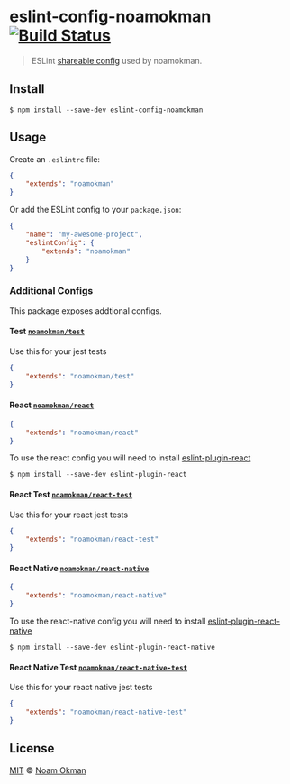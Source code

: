 # eslint-config-noamokman [![Build Status](https://travis-ci.org/noamokman/eslint-config-noamokman.svg)](https://travis-ci.org/noamokman/eslint-config-noamokman)

> ESLint [shareable config](http://eslint.org/docs/developer-guide/shareable-configs.html) used by noamokman.


## Install

```
$ npm install --save-dev eslint-config-noamokman
```

## Usage

Create an `.eslintrc` file:

```json
{
	"extends": "noamokman"
}
```

Or add the ESLint config to your `package.json`:

```json
{
	"name": "my-awesome-project",
	"eslintConfig": {
		"extends": "noamokman"
	}
}
```

### Additional Configs

This package exposes addtional configs.

#### Test [`noamokman/test`](test.json)

Use this for your jest tests

```json
{
	"extends": "noamokman/test"
}
```

#### React [`noamokman/react`](react.json)

```json
{
	"extends": "noamokman/react"
}
```

To use the react config you will need to install [eslint-plugin-react](https://github.com/yannickcr/eslint-plugin-react)

```
$ npm install --save-dev eslint-plugin-react
```

#### React Test [`noamokman/react-test`](react-test.json)

Use this for your react jest tests

```json
{
	"extends": "noamokman/react-test"
}
```

#### React Native [`noamokman/react-native`](react-native.json)

```json
{
	"extends": "noamokman/react-native"
}
```

To use the react-native config you will need to install [eslint-plugin-react-native](https://github.com/Intellicode/eslint-plugin-react-native)

```
$ npm install --save-dev eslint-plugin-react-native
```

#### React Native Test [`noamokman/react-native-test`](react-native-test.json)

Use this for your react native jest tests

```json
{
	"extends": "noamokman/react-native-test"
}
```

## License

[MIT](LICENSE) © [Noam Okman](https://github.com/noamokman)
